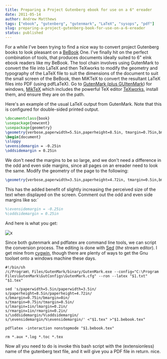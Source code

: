 ```yaml
---
title: Preparing a Project Gutenberg ebook for use on a 6" ereader
date: 2011-05-14
author: Andrew Matthews
tags: ["ebook", "gutenberg", "gutenmark", "LaTeX", "sysops", "pdf"]
slug: preparing-a-project-gutenberg-book-for-use-on-a-6-ereader
status: published
---
```


For a while I've been trying to find a nice way to convert project Gutenberg books to look pleasant on a [BeBook](http://www.mybebook.com) One.  I've finally hit on the perfect combination of tools, that produces documents ideally suited to 6" eInk ebook readers like my BeBook.  The tool chain involves using GutenMark to convert the file into LaTeX and then TeXworks to modify the geometry and typography of the LaTeX file to suit the dimensions of the document to suit the small screen of the BeBook, then MiKTeX to convert the resultant LaTeX files into PDF (using pdfLaTeX).  Go to [GutenMark (plus GUItenMark](http://industrialinference.com/wp-admin/www.sandroid.org/GutenMark/)) for windows, [MikTeX](http://miktex.org) which includes the powerful TeX editor [TeXworks](http://code.google.com/p/texworks), install them, and ensure they are on the path.

Here's an example of the usual LaTeX output from GutenMark. Note that this is configured for double-sided printed output.

```latex
\documentclass{book}
\usepackage{newcent}
\usepackage{geometry}
\geometry{verbose,paperwidth=5.5in,paperheight=8.5in, tmargin=0.75in,bmargin=0.75in, lmargin=1in,rmargin=1in}
\begin{document}
\sloppy
\evensidemargin = -0.25in
\oddsidemargin = 0.25in
```

We don't need the margins to be so large, and we don't need a difference in the odd and even side margins, since all pages on an ereader need to look the same. Modify the geometry of the page to the following:

```latex
\geometry{verbose,paperwidth=3.5in,paperheight=4.72in, tmargin=0.5in,bmargin=0in, lmargin=0.2in,rmargin=0.2in}
```

This has the added benefit of slightly increasing the perceived size of the text when displayed on the screen. Comment out the odd and even side margins like so:`

```latex
%\evensidemargin = -0.25in
%\oddsidemargin = 0.25in
```

And here is what you get:

![x](/2011/05/photo_71194a6e-bfd5-cb24-6596-08771504c330.jpg)

Since both gutenmark and pdflatex are command line tools, we can script the conversion process. The editing is done with [Sed](http://www.grymoire.com/Unix/Sed.html) (*the* stream editor). I get mine from [cygwin](http://www.cygwin.com), though there are plenty of ways to get the Gnu toolset onto a windows machine these days.

```shell
#!/bin/sh
/c/Program\ Files/GutenMark/binary/GutenMark.exe --config="C:\Program Files\GutenMark\GutConfigs\GutenMark.cfg" --ron --latex "$1.txt" "$1.tex"

sed 's/paperwidth=5.5in/paperwidth=3.5in/
s/paperheight=8.5in/paperheight=4.72in/
s/bmargin=0.75in/bmargin=0in/
s/tmargin=0.75in/tmargin=0.5in/
s/lmargin=1in/lmargin=0.2in/
s/rmargin=1in/rmargin=0.2in/
s/\oddsidemargin/%\oddsidemargin/
s/\evensidemargin/%\evensidemargin/' <"$1.tex" >"$1.bebook.tex"

pdflatex -interaction nonstopmode "$1.bebook.tex"

rm *.aux *.log *.toc *.tex
```

Now all you need to do is invoke this bash script with the (extensionless) name of the gutenberg text file, and it will give you a PDF file in return. nice.
